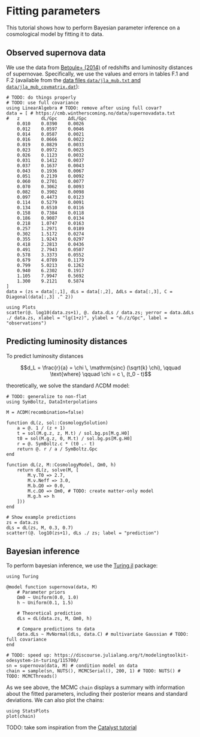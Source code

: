 # Fitting parameters

This tutorial shows how to perform Bayesian parameter inference on a cosmological model by fitting it to data.

## Observed supernova data

We use the data from [Betoule+ (2014)](https://arxiv.org/abs/1401.4064) of redshifts and luminosity distances of supernovae.
Specifically, we use the values and errors in tables F.1 and F.2
(available from the [data files `data/jla_mub.txt` and `data/jla_mub_covmatrix.dat`](http://supernovae.in2p3.fr/sdss_snls_jla/jla_likelihood_v6.tgz)):
```@example 1
# TODO: do things properly
# TODO: use full covariance
using LinearAlgebra # TODO: remove after using full covar?
data = [ # https://cmb.wintherscoming.no/data/supernovadata.txt
#   z        dL/Gpc    ΔdL/Gpc
    0.010    0.0390    0.0026
    0.012    0.0597    0.0046 
    0.014    0.0587    0.0021 
    0.016    0.0666    0.0022 
    0.019    0.0829    0.0033 
    0.023    0.0972    0.0025 
    0.026    0.1123    0.0032 
    0.031    0.1412    0.0037 
    0.037    0.1637    0.0043 
    0.043    0.1936    0.0067 
    0.051    0.2139    0.0092 
    0.060    0.2701    0.0077 
    0.070    0.3062    0.0093 
    0.082    0.3902    0.0098 
    0.097    0.4473    0.0123 
    0.114    0.5279    0.0091 
    0.134    0.6510    0.0116 
    0.158    0.7384    0.0118 
    0.186    0.9087    0.0134 
    0.218    1.0747    0.0163 
    0.257    1.2971    0.0189 
    0.302    1.5172    0.0274 
    0.355    1.9243    0.0297 
    0.418    2.2813    0.0436 
    0.491    2.7943    0.0507 
    0.578    3.3373    0.0552 
    0.679    4.0789    0.1179 
    0.799    5.0213    0.1262 
    0.940    6.2302    0.1917 
    1.105    7.9947    0.5692 
    1.300    9.2121    0.5874 
]
data = (zs = data[:,1], dLs = data[:,2], ΔdLs = data[:,3], C = Diagonal(data[:,3] .^ 2))

using Plots
scatter(@. log10(data.zs+1), @. data.dLs / data.zs; yerror = data.ΔdLs ./ data.zs, xlabel = "lg(1+z)", ylabel = "dₗ/z/Gpc", label = "observations")
```

## Predicting luminosity distances

To predict luminosity distances
```math
d_L = \frac{r}{a} = \chi \, \mathrm{sinc} (\sqrt{k} \chi),
\qquad \text{where} \qquad
\chi = c \, (t_0 - t)
```
theoretically, we solve the standard ΛCDM model:
```@example 1
# TODO: generalize to non-flat
using SymBoltz, DataInterpolations

M = ΛCDM(recombination=false)

function dL(z, sol::CosmologySolution)
    a = @. 1 / (z + 1)
    t = sol(M.g.z, z, M.t) / sol.bg.ps[M.g.H0]
    t0 = sol(M.g.z, 0, M.t) / sol.bg.ps[M.g.H0]
    r = @. SymBoltz.c * (t0 .- t)
    return @. r / a / SymBoltz.Gpc
end

function dL(z, M::CosmologyModel, Ωm0, h)
    return dL(z, solve(M, [
        M.γ.T0 => 2.7,
        M.ν.Neff => 3.0,
        M.b.Ω0 => 0.0,
        M.c.Ω0 => Ωm0, # TODO: create matter-only model
        M.g.h => h
    ]))
end

# Show example predictions
zs = data.zs
dLs = dL(zs, M, 0.3, 0.7)
scatter!(@. log10(zs+1), dLs ./ zs; label = "prediction")
```

## Bayesian inference

To perform bayesian inference, we use the [Turing.jl](https://turinglang.org/) package:
```@example 1
using Turing

@model function supernova(data, M)
    # Parameter priors
    Ωm0 ~ Uniform(0.0, 1.0)
    h ~ Uniform(0.1, 1.5)

    # Theoretical prediction
    dLs = dL(data.zs, M, Ωm0, h)

    # Compare predictions to data
    data.dLs ~ MvNormal(dLs, data.C) # multivariate Gaussian # TODO: full covariance
end

# TODO: speed up: https://discourse.julialang.org/t/modelingtoolkit-odesystem-in-turing/115700/
sn = supernova(data, M) # condition model on data
chain = sample(sn, NUTS(), MCMCSerial(), 200, 1) # TODO: NUTS() # TODO: MCMCThreads()
```
As we see above, the MCMC `chain` displays a summary with information about the fitted parameters, including their posterior means and standard deviations.
We can also plot the chains:
```@example 1
using StatsPlots
plot(chain)
```

TODO: take som inspiration from the [Catalyst tutorial](https://docs.sciml.ai/Catalyst/stable/inverse_problems/global_sensitivity_analysis/)
